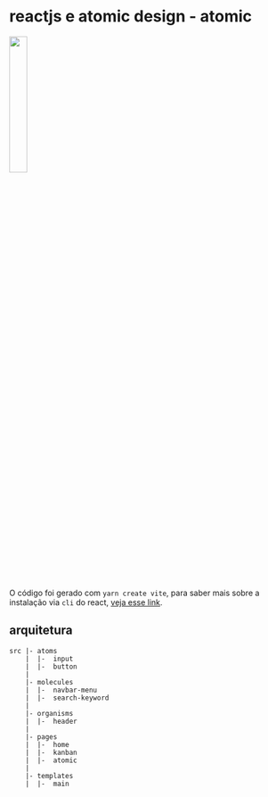 # reactjs e atomic design - atomic

<img src="https://bradfrost.com/wp-content/uploads/2013/06/atomic-design.png" height="25%">

O código foi gerado com `yarn create vite`, para saber mais sobre a instalação via `cli` do react, [veja esse link](https://vitejs.dev/guide/#scaffolding-your-first-vite-project).

## arquitetura

```
src |- atoms
    |  |-  input
    |  |-  button
    |
    |- molecules
    |  |-  navbar-menu
    |  |-  search-keyword
    |
    |- organisms
    |  |-  header
    |
    |- pages
    |  |-  home
    |  |-  kanban
    |  |-  atomic
    |
    |- templates
    |  |-  main
```
